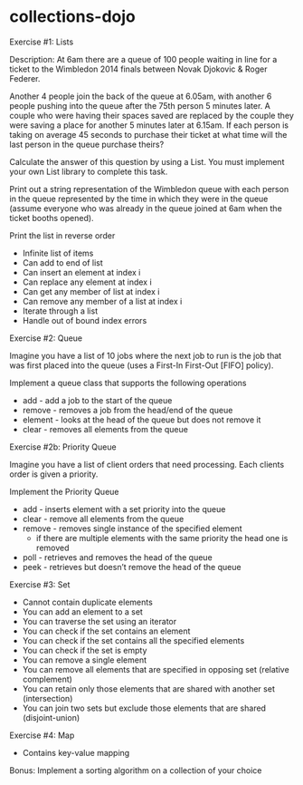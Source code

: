 collections-dojo
================

Exercise #1: Lists


Description: At 6am there are a queue of 100 people waiting in line for a ticket to the Wimbledon 2014 finals between Novak Djokovic & Roger Federer.

Another 4 people join the back of the queue at 6.05am, with another 6 people pushing into the queue after the 75th person 5 minutes later. A couple who were having their spaces saved are replaced by the couple they were saving a place for another 5 minutes later at 6.15am. If each person is taking on average 45 seconds to purchase their ticket at what time will the last person in the queue purchase theirs?

Calculate the answer of this question by using a List. You must implement your own List library to complete this task.

Print out a string representation of the Wimbledon queue with each person in the queue represented by the time in which they were in the queue (assume everyone who was already in the queue joined at 6am when the ticket booths opened).

Print the list in reverse order


   * Infinite list of items
   * Can add to end of list
   * Can insert an element at index i
   * Can replace any element at index i
   * Can get any member of list at index i
   * Can remove any member of a list at index i
   * Iterate through a list
   * Handle out of bound index errors


Exercise #2: Queue

Imagine you have a list of 10 jobs where the next job to run is the job that was first placed into the queue (uses a First-In First-Out [FIFO] policy). 

Implement a queue class that supports the following operations


   * add - add a job to the start of the queue
   * remove - removes a job from the head/end of the queue
   * element - looks at the head of the queue but does not remove it
   * clear - removes all elements from the queue

Exercise #2b: Priority Queue 

Imagine you have a list of client orders that need processing. Each clients order is given a priority.

Implement the Priority Queue


   * add - inserts element with a set priority into the queue
   * clear - remove all elements from the queue
   * remove - removes single instance of the specified element
      * if there are multiple elements with the same priority the head one is removed
   * poll - retrieves and removes the head of the queue
   * peek - retrieves but doesn’t remove the head of the queue

Exercise #3: Set


   * Cannot contain duplicate elements
   * You can add an element to a set
   * You can traverse the set using an iterator
   * You can check if the set contains an element
   * You can check if the set contains all the specified elements
   * You can check if the set is empty
   * You can remove a single element
   * You can remove all elements that are specified in opposing set (relative complement)
   * You can retain only those elements that are shared with another set (intersection)
   * You can join two sets but exclude those elements that are shared (disjoint-union)


Exercise #4: Map


   * Contains key-value mapping



Bonus:
Implement a sorting algorithm on a collection of your choice
